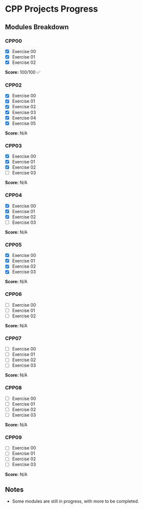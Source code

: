# CPP Projects Progress

## Modules Breakdown

### CPP00
- [x] Exercise 00
- [x] Exercise 01
- [x] Exercise 02

**Score:** 100/100 ✅

### CPP02
- [x] Exercise 00
- [x] Exercise 01
- [x] Exercise 02
- [x] Exercise 03
- [x] Exercise 04
- [x] Exercise 05

**Score:** N/A

### CPP03
- [x] Exercise 00
- [x] Exercise 01
- [x] Exercise 02
- [ ] Exercise 03

**Score:** N/A

### CPP04
- [x] Exercise 00
- [x] Exercise 01
- [x] Exercise 02
- [ ] Exercise 03

**Score:** N/A

### CPP05
- [x] Exercise 00
- [x] Exercise 01
- [x] Exercise 02
- [x] Exercise 03

**Score:** N/A

### CPP06
- [ ] Exercise 00
- [ ] Exercise 01
- [ ] Exercise 02

**Score:** N/A

### CPP07
- [ ] Exercise 00
- [ ] Exercise 01
- [ ] Exercise 02
- [ ] Exercise 03

**Score:** N/A

### CPP08
- [ ] Exercise 00
- [ ] Exercise 01
- [ ] Exercise 02
- [ ] Exercise 03

**Score:** N/A

### CPP09
- [ ] Exercise 00
- [ ] Exercise 01
- [ ] Exercise 02
- [ ] Exercise 03

**Score:** N/A

## Notes
- Some modules are still in progress, with more to be completed.
